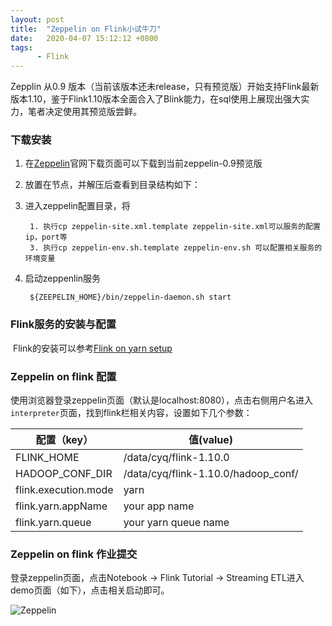 ```yaml
---
layout: post
title:  "Zeppelin on Flink小试牛刀"
date:   2020-04-07 15:12:12 +0800
tags:
      - Flink
---
```


Zepplin 从0.9 版本（当前该版本还未release，只有预览版）开始支持Flink最新版本1.10，鉴于Flink1.10版本全面合入了Blink能力，在sql使用上展现出强大实力，笔者决定使用其预览版尝鲜。



### 下载安装

1. 在[Zeppelin](http://zeppelin.apache.org/)官网下载页面可以下载到当前zeppelin-0.9预览版

2. 放置在节点，并解压后查看到目录结构如下：

3. 进入zeppelin配置目录，将

        1. 执行cp zeppelin-site.xml.template zeppelin-site.xml可以服务的配置ip，port等
        3. 执行cp zeppelin-env.sh.template zeppelin-env.sh 可以配置相关服务的环境变量
   
4. 启动zeppenlin服务

   ```shell
    ${ZEEPELIN_HOME}/bin/zeppelin-daemon.sh start
   ```


### Flink服务的安装与配置

​	Flink的安装可以参考[Flink on yarn setup](https://cyq89051127.github.io/2020/04/02/Flink-on-yarn-setup/)

### Zeppelin on flink 配置

使用浏览器登录zeppelin页面（默认是localhost:8080），点击右侧用户名进入`interpreter`页面，找到flink栏相关内容，设置如下几个参数：

| 配置（key）          | 值(value)                           |
| -------------------- | ----------------------------------- |
| FLINK_HOME           | /data/cyq/flink-1.10.0              |
| HADOOP_CONF_DIR      | /data/cyq/flink-1.10.0/hadoop_conf/ |
| flink.execution.mode | yarn                                |
| flink.yarn.appName   | your app name                       |
| flink.yarn.queue     | your yarn queue name                |

 ### Zeppelin on flink 作业提交

登录zeppelin页面，点击Notebook -> Flink Tutorial -> Streaming ETL进入demo页面（如下），点击相关启动即可。

![Zeppelin](https://note.youdao.com/yws/public/resource/309860f8d6d1ca28097175b7c5701261/xmlnote/WEBRESOURCE7846fa09c0fbdf6da2f044a6d78bda92/9683)